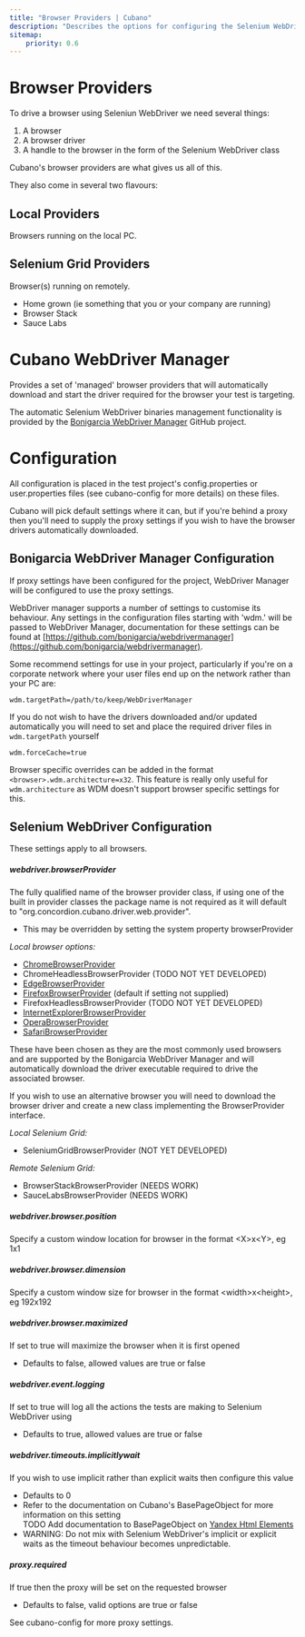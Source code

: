 ```yaml
---
title: "Browser Providers | Cubano"
description: "Describes the options for configuring the Selenium WebDriver browser automation support with Cubano"
sitemap:
    priority: 0.6
---
```


# Browser Providers

To drive a browser using Seleniun WebDriver we need several things:

1. A browser
2. A browser driver
3. A handle to the browser in the form of the Selenium WebDriver class

Cubano's browser providers are what gives us all of this.

They also come in several two flavours:

## Local Providers

Browsers running on the local PC.

## Selenium Grid Providers

Browser(s) running on remotely.

* Home grown (ie something that you or your company are running)
* Browser Stack
* Sauce Labs

 
# Cubano WebDriver Manager

Provides a set of 'managed' browser providers that will automatically download and start the driver required for the browser your test is targeting.

The automatic Selenium WebDriver binaries management functionality is provided by the [Bonigarcia WebDriver Manager](https://github.com/bonigarcia/webdrivermanager) GitHub project.


# Configuration

All configuration is placed in the test project's config.properties or user.properties files (see cubano-config for more details) on these files.

Cubano will pick default settings where it can, but if you're behind a proxy then you'll need to supply the proxy settings if you wish to have the browser drivers automatically downloaded.


## Bonigarcia WebDriver Manager Configuration

If proxy settings have been configured for the project, WebDriver Manager will be configured to use the proxy settings.

WebDriver manager supports a number of settings to customise its behaviour. Any settings in the configuration files starting with 'wdm.' will be passed to WebDriver Manager, documentation for these settings can be found at [https://github.com/bonigarcia/webdrivermanager](https://github.com/bonigarcia/webdrivermanager).

Some recommend settings for use in your project, particularly if you're on a corporate network where your user files end up on the network rather than your PC are:

    wdm.targetPath=/path/to/keep/WebDriverManager

If you do not wish to have the drivers downloaded and/or updated automatically you will need to set and place the required driver files in `wdm.targetPath` yourself

    wdm.forceCache=true

Browser specific overrides can be added in the format `<browser>.wdm.architecture=x32`.  This feature is really only useful for `wdm.architecture` as WDM doesn't support browser specific settings for this.

## Selenium WebDriver Configuration

These settings apply to all browsers.

##### webdriver.browserProvider

The fully qualified name of the browser provider class, if using one of the built in provider classes the package name is not required as it will default to "org.concordion.cubano.driver.web.provider".
* This may be overridden by setting the system property browserProvider

*Local browser options:*
* [ChromeBrowserProvider](chrome)
* ChromeHeadlessBrowserProvider (TODO NOT YET DEVELOPED)
* [EdgeBrowserProvider](edge)
* [FirefoxBrowserProvider](firefox) (default if setting not supplied)
* FirefoxHeadlessBrowserProvider (TODO NOT YET DEVELOPED)
* [InternetExplorerBrowserProvider](ie)
* [OperaBrowserProvider](opera)
* [SafariBrowserProvider](safari)
    
These have been chosen as they are the most commonly used browsers and are supported by the Bonigarcia WebDriver Manager and will automatically download the driver executable required to drive the associated browser. 

If you wish to use an alternative browser you will need to download the browser driver and create a new class implementing the BrowserProvider interface.
    
*Local Selenium Grid:*

* SeleniumGridBrowserProvider (NOT YET DEVELOPED)
        
*Remote Selenium Grid:*

* BrowserStackBrowserProvider (NEEDS WORK)
* SauceLabsBrowserProvider (NEEDS WORK)


##### webdriver.browser.position

Specify a custom window location for browser in the format &lt;X&gt;x&lt;Y&gt;, eg 1x1

##### webdriver.browser.dimension

Specify a custom window size for browser in the format &lt;width&gt;x&lt;height&gt;, eg 192x192

##### webdriver.browser.maximized

If set to true will maximize the browser when it is first opened 
* Defaults to false, allowed values are true or false

##### webdriver.event.logging

If set to true will log all the actions the tests are making to Selenium WebDriver using  
* Defaults to true, allowed values are true or false

##### webdriver.timeouts.implicitlywait

If you wish to use implicit rather than explicit waits then configure this value
* Defaults to 0
* Refer to the documentation on Cubano's BasePageObject for more information on this setting<br/>
TODO Add documentation to BasePageObject on [Yandex Html Elements](https://github.com/yandex-qatools/htmlelements) 
* WARNING: Do not mix with Selenium WebDriver's implicit or explicit waits as the timeout behaviour becomes unpredictable.

##### proxy.required

If true then the proxy will be set on the requested browser
* Defaults to false, valid options are true or false

See cubano-config for more proxy settings.

